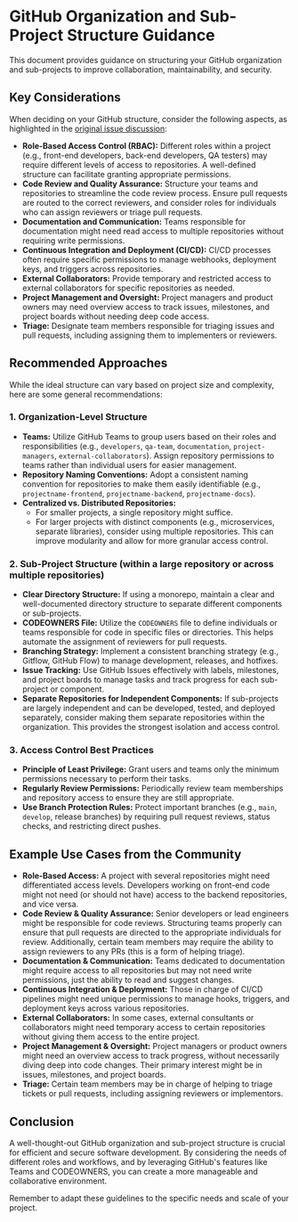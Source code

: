 # GitHub Organization and Sub-Project Structure Guidance

This document provides guidance on structuring your GitHub organization and sub-projects to improve collaboration, maintainability, and security.

## Key Considerations

When deciding on your GitHub structure, consider the following aspects, as highlighted in the [original issue discussion](https://github.com/NASA-AMMOS/slim/issues/45):

*   **Role-Based Access Control (RBAC):** Different roles within a project (e.g., front-end developers, back-end developers, QA testers) may require different levels of access to repositories. A well-defined structure can facilitate granting appropriate permissions.
*   **Code Review and Quality Assurance:** Structure your teams and repositories to streamline the code review process. Ensure pull requests are routed to the correct reviewers, and consider roles for individuals who can assign reviewers or triage pull requests.
*   **Documentation and Communication:** Teams responsible for documentation might need read access to multiple repositories without requiring write permissions.
*   **Continuous Integration and Deployment (CI/CD):** CI/CD processes often require specific permissions to manage webhooks, deployment keys, and triggers across repositories.
*   **External Collaborators:** Provide temporary and restricted access to external collaborators for specific repositories as needed.
*   **Project Management and Oversight:** Project managers and product owners may need overview access to track issues, milestones, and project boards without needing deep code access.
*   **Triage:** Designate team members responsible for triaging issues and pull requests, including assigning them to implementers or reviewers.

## Recommended Approaches

While the ideal structure can vary based on project size and complexity, here are some general recommendations:

### 1. Organization-Level Structure

*   **Teams:** Utilize GitHub Teams to group users based on their roles and responsibilities (e.g., `developers`, `qa-team`, `documentation`, `project-managers`, `external-collaborators`). Assign repository permissions to teams rather than individual users for easier management.
*   **Repository Naming Conventions:** Adopt a consistent naming convention for repositories to make them easily identifiable (e.g., `projectname-frontend`, `projectname-backend`, `projectname-docs`).
*   **Centralized vs. Distributed Repositories:**
    *   For smaller projects, a single repository might suffice.
    *   For larger projects with distinct components (e.g., microservices, separate libraries), consider using multiple repositories. This can improve modularity and allow for more granular access control.

### 2. Sub-Project Structure (within a large repository or across multiple repositories)

*   **Clear Directory Structure:** If using a monorepo, maintain a clear and well-documented directory structure to separate different components or sub-projects.
*   **CODEOWNERS File:** Utilize the `CODEOWNERS` file to define individuals or teams responsible for code in specific files or directories. This helps automate the assignment of reviewers for pull requests.
*   **Branching Strategy:** Implement a consistent branching strategy (e.g., Gitflow, GitHub Flow) to manage development, releases, and hotfixes.
*   **Issue Tracking:** Use GitHub Issues effectively with labels, milestones, and project boards to manage tasks and track progress for each sub-project or component.
*   **Separate Repositories for Independent Components:** If sub-projects are largely independent and can be developed, tested, and deployed separately, consider making them separate repositories within the organization. This provides the strongest isolation and access control.

### 3. Access Control Best Practices

*   **Principle of Least Privilege:** Grant users and teams only the minimum permissions necessary to perform their tasks.
*   **Regularly Review Permissions:** Periodically review team memberships and repository access to ensure they are still appropriate.
*   **Use Branch Protection Rules:** Protect important branches (e.g., `main`, `develop`, release branches) by requiring pull request reviews, status checks, and restricting direct pushes.

## Example Use Cases from the Community

*   **Role-Based Access:** A project with several repositories might need differentiated access levels. Developers working on front-end code might not need (or should not have) access to the backend repositories, and vice versa.
*   **Code Review & Quality Assurance:** Senior developers or lead engineers might be responsible for code reviews. Structuring teams properly can ensure that pull requests are directed to the appropriate individuals for review. Additionally, certain team members may require the ability to assign reviewers to any PRs (this is a form of helping triage).
*   **Documentation & Communication:** Teams dedicated to documentation might require access to all repositories but may not need write permissions, just the ability to read and suggest changes.
*   **Continuous Integration & Deployment:** Those in charge of CI/CD pipelines might need unique permissions to manage hooks, triggers, and deployment keys across various repositories.
*   **External Collaborators:** In some cases, external consultants or collaborators might need temporary access to certain repositories without giving them access to the entire project.
*   **Project Management & Oversight:** Project managers or product owners might need an overview access to track progress, without necessarily diving deep into code changes. Their primary interest might be in issues, milestones, and project boards.
*   **Triage:** Certain team members may be in charge of helping to triage tickets or pull requests, including assigning reviewers or implementors.

## Conclusion

A well-thought-out GitHub organization and sub-project structure is crucial for efficient and secure software development. By considering the needs of different roles and workflows, and by leveraging GitHub's features like Teams and CODEOWNERS, you can create a more manageable and collaborative environment.

Remember to adapt these guidelines to the specific needs and scale of your project.
